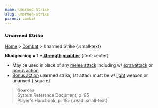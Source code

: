 ```yaml
---
name: Unarmed Strike
slug: unarmed-strike
parent: combat
---
```

### Unarmed Strike
[Home](dm-operations-center) > [Combat](combat) > Unarmed Strike {.small-text}

**Bludgeoning = 1 + [Strength](strength) [modifier](ability-modifiers)** {.text-center}

- May be used in place of any [melee attack](attack-melee) including w/ [extra attack](extra-attack) or [bonus action](bonus-action)
- [Bonus action](bonus-action) unarmed strike, 1st attack must be w/ [light](weapon-properties) weapon or unarmed
{.square}

> **Sources** <br/>
> System Reference Document, p. 95<br/>
> Player's Handbook, p. 195
{.read .small-text}